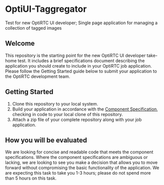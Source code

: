 OptiUI-Taggregator
==================

Test for new OptiRTC UI developer; Single page application for managing a collection of tagged images


Welcome
-------

This repository is the starting point for the new OptiRTC UI developer take-home test. It includes a brief specifications document describing the application you should create to include in your OptiRTC job application. Please follow the Getting Started guide below to submit your application to the OptiRTC development team.

Getting Started
---------------

1. Clone this repository to your local system.
2. Build your application in accordance with the [Component Specification](https://github.com/OptiRTC/OptiUI-Taggregator/blob/master/Component%20Specification.docx), checking in code to your local clone of this repository.
3. Attach a zip file of your complete repository along with your job application.

How you will be evaluated
-------------------------

We are looking for concise and readable code that meets the component specifications. Where the component specifications are ambiguous or lacking, we are looking to see you make a decision that allows you to move forward without compromising the basic functionality of the application. We are expecting this task to take you 1-3 hours; please do not spend more than 5 hours on this task.
